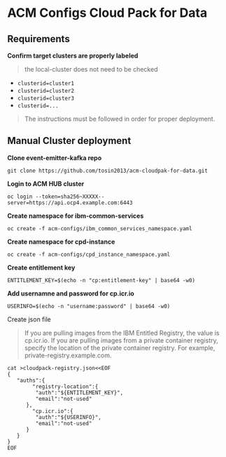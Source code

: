 # ACM Configs Cloud Pack for Data

## Requirements 
**Confirm target clusters are properly labeled**
> the local-cluster does not need to be checked
*  `clusterid=cluster1`
*  `clusterid=cluster2`
*  `clusterid=cluster3`
*  `clusterid=...`
> The instructions must be followed in order for proper deployment. 

## Manual Cluster deployment 
**Clone event-emitter-kafka repo**
```
git clone https://github.com/tosin2013/acm-cloudpak-for-data.git
```

**Login to ACM HUB cluster**
```
oc login --token=sha256~XXXXX--server=https://api.ocp4.example.com:6443
```

**Create namespace for ibm-common-services**
```
oc create -f acm-configs/ibm_common_services_namespace.yaml
```

**Create namespace for cpd-instance**
```
oc create -f acm-configs/cpd_instance_namespace.yaml
```

**Create entitlement key**
```
ENTITLEMENT_KEY=$(echo -n "cp:entitlement-key" | base64 -w0)
```

**Add usernamne and password for cp.icr.io**

```
USERINFO=$(echo -n "username:password" | base64 -w0)
```

Create json file
> If you are pulling images from the IBM Entitled Registry, the value is cp.icr.io.
If you are pulling images from a private container registry, specify the location of the private container registry. For example, private-registry.example.com.

```
cat >cloudpack-registry.json<<EOF
{
   "auths":{
        "registry-location":{
         "auth":"${ENTITLEMENT_KEY}",
         "email":"not-used"
      },
        "cp.icr.io":{
         "auth":"${USERINFO}",
         "email":"not-used"
      }
   }
}
EOF
```